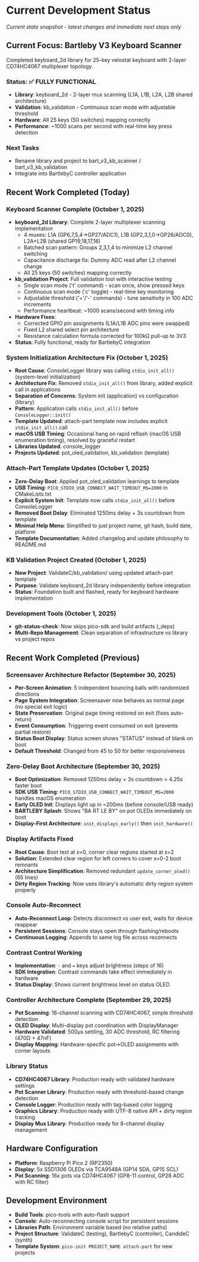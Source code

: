 # Current Development Status
*Current state snapshot - latest changes and immediate next steps only*

## Current Focus: Bartleby V3 Keyboard Scanner

Completed keyboard_2d library for 25-key velostat keyboard with 2-layer CD74HC4067 multiplexer topology.

### Status: ✅ FULLY FUNCTIONAL
- **Library**: keyboard_2d - 2-layer mux scanning (L1A, L1B, L2A, L2B shared architecture)
- **Validation**: kb_validation - Continuous scan mode with adjustable threshold
- **Hardware**: All 25 keys (50 switches) mapping correctly
- **Performance**: ~1000 scans per second with real-time key press detection

### Next Tasks
- Rename library and project to bart_v3_kb_scanner / bart_v3_kb_validation
- Integrate into BartlebyC controller application

## Recent Work Completed (Today)

### Keyboard Scanner Complete (October 1, 2025)
- **keyboard_2d Library**: Complete 2-layer multiplexer scanning implementation
  - 4 muxes: L1A (GP6,7,5,4→GP27/ADC1), L1B (GP2,3,1,0→GP26/ADC0), L2A+L2B (shared GP19,18,17,16)
  - Batched scan pattern: Groups 2,3,1,4 to minimize L2 channel switching
  - Capacitance discharge fix: Dummy ADC read after L2 channel change
  - All 25 keys (50 switches) mapping correctly
- **kb_validation Project**: Full validation tool with interactive testing
  - Single scan mode ('t' command) - scan once, show pressed keys
  - Continuous scan mode ('c' toggle) - real-time key monitoring
  - Adjustable threshold ('+'/'-' commands) - tune sensitivity in 100 ADC increments
  - Performance heartbeat: ~1000 scans/second with timing info
- **Hardware Fixes**:
  - Corrected GPIO pin assignments (L1A/L1B ADC pins were swapped)
  - Fixed L2 shared select pin architecture
  - Resistance calculation formula corrected for 100kΩ pull-up to 3V3
- **Status**: Fully functional, ready for BartlebyC integration

### System Initialization Architecture Fix (October 1, 2025)
- **Root Cause**: ConsoleLogger library was calling `stdio_init_all()` (system-level initialization)
- **Architecture Fix**: Removed `stdio_init_all()` from library, added explicit call in applications
- **Separation of Concerns**: System init (application) vs configuration (library)
- **Pattern**: Application calls `stdio_init_all()` before `ConsoleLogger::init()`
- **Template Updated**: attach-part template now includes explicit `stdio_init_all()` call
- **macOS USB Timing**: Occasional hang on rapid reflash (macOS USB enumeration timing), resolved by graceful restart
- **Libraries Updated**: console_logger
- **Projects Updated**: pot_oled_validation, kb_validation (template)

### Attach-Part Template Updates (October 1, 2025)
- **Zero-Delay Boot**: Applied pot_oled_validation learnings to template
- **USB Timing**: `PICO_STDIO_USB_CONNECT_WAIT_TIMEOUT_MS=2000` in CMakeLists.txt
- **Explicit System Init**: Template now calls `stdio_init_all()` before ConsoleLogger
- **Removed Boot Delay**: Eliminated 1250ms delay + 3s countdown from template
- **Minimal Help Menu**: Simplified to just project name, git hash, build date, platform
- **Template Documentation**: Added changelog and update philosophy to README.md

### KB Validation Project Created (October 1, 2025)
- **New Project**: ValidateC/kb_validation/ using updated attach-part template
- **Purpose**: Validate keyboard_2d library independently before integration
- **Status**: Foundation built and flashed, ready for keyboard hardware implementation

### Development Tools (October 1, 2025)
- **git-status-check**: Now skips pico-sdk and build artifacts (_deps)
- **Multi-Repo Management**: Clean separation of infrastructure vs library vs project repos

## Recent Work Completed (Previous)

### Screensaver Architecture Refactor (September 30, 2025)
- **Per-Screen Animation**: 5 independent bouncing balls with randomized directions
- **Page System Integration**: Screensaver now behaves as normal page (no special exit logic)
- **State Preservation**: Original page timing restored on exit (fixes auto-return)
- **Event Consumption**: Triggering event consumed on exit (prevents partial restore)
- **Status Boot Display**: Status screen shows "STATUS" instead of blank on boot
- **Default Threshold**: Changed from 45 to 50 for better responsiveness

### Zero-Delay Boot Architecture (September 30, 2025)
- **Boot Optimization**: Removed 1250ms delay + 3s countdown = 4.25s faster boot
- **SDK USB Timing**: `PICO_STDIO_USB_CONNECT_WAIT_TIMEOUT_MS=2000` handles macOS enumeration
- **Early OLED Init**: Displays light up in ~200ms (before console/USB ready)
- **BARTLEBY Splash**: Shows "BA RT LE BY" on pot OLEDs immediately on boot
- **Display-First Architecture**: `init_displays_early()` then `init_hardware()`

### Display Artifacts Fixed
- **Root Cause**: Boot text at x=0, corner clear regions started at x=2
- **Solution**: Extended clear region for left corners to cover x=0-2 boot remnants
- **Architecture Simplification**: Removed redundant `update_corner_oled()` (65 lines)
- **Dirty Region Tracking**: Now uses library's automatic dirty region system properly

### Console Auto-Reconnect
- **Auto-Reconnect Loop**: Detects disconnect vs user exit, waits for device reappear
- **Persistent Sessions**: Console stays open through flashing/reboots
- **Continuous Logging**: Appends to same log file across reconnects

### Contrast Control Working
- **Implementation**: `-` and `=` keys adjust brightness (steps of 16)
- **SDK Integration**: Contrast commands take effect immediately in hardware
- **Status Display**: Shows current brightness level on status OLED

### Controller Architecture Complete (September 29, 2025)
- **Pot Scanning**: 16-channel scanning with CD74HC4067, simple threshold detection
- **OLED Display**: Multi-display pot coordination with DisplayManager
- **Hardware Validated**: 500μs settling, 30 ADC threshold, RC filtering (470Ω + 47nF)
- **Display Mapping**: Hardware-specific pot→OLED assignments with corner layouts

### Library Status
- **CD74HC4067 Library**: Production ready with validated hardware settings
- **Pot Scanner Library**: Production ready with threshold-based change detection
- **Console Logger**: Production ready with tag-based color logging
- **Graphics Library**: Production ready with UTF-8 native API + dirty region tracking
- **Display Mux Library**: Production ready for 8-channel display management

## Hardware Configuration
- **Platform**: Raspberry Pi Pico 2 (RP2350)
- **Display**: 5x SSD1306 OLEDs via TCA9548A (GP14 SDA, GP15 SCL)
- **Pot Scanning**: 16x pots via CD74HC4067 (GP8-11 control, GP28 ADC with RC filter)

## Development Environment
- **Build Tools**: pico-tools with auto-flash support
- **Console**: Auto-reconnecting console script for persistent sessions
- **Libraries Path**: Environment variable based (no relative paths)
- **Project Structure**: ValidateC (testing), BartlebyC (controller), CandideC (synth)
- **Template System**: `pico-init PROJECT_NAME attach-part` for new projects
